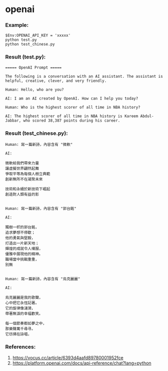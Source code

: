 # openai

### Example:
```
$Env:OPENAI_API_KEY = 'xxxxx'
python test.py
python test_chinese.py
```

### Result (test.py):
```
===== OpenAI Prompt =====

The following is a conversation with an AI assistant. The assistant is helpful, creative, clever, and very friendly.

Human: Hello, who are you?

AI: I am an AI created by OpenAI. How can I help you today?

Human: Who is the highest scorer of all time in NBA history?

AI: The highest scorer of all time in NBA history is Kareem Abdul-Jabbar, who scored 38,387 points during his career.
```

### Result (test_chinese.py):
```
Human: 寫一篇新詩，內容含有 "微軟"

AI:

微軟給我們帶來力量
讓虛擬世界翩然起舞
爭取平等為每個人樹立典範
創新無所不在凝聚未來

技術和永續於新技術下崛起
創造對人類有益的影


Human: 寫一篇新詩，內容含有 "郭台銘"

AI:

獨樹一帜的郭台銘，
追求夢想不停歇；
他的勇氣與堅毅，
打造出一片新天地；
輝煌的成就令人嘆服，
優雅中展現他的精神。
職場當中挑戰重重，
別無


Human: 寫一篇新詩，內容含有 "烏克麗麗"

AI: 

烏克麗麗是我的歌聲，
心中把它永恆記著。
它的旋律像漣漪，
帶著無淚的幸福歡笑。

每一個節奏都如夢之中，
那樂聲萬千尋寻。
它彷彿在詠唱，
```

### References:

1. https://vocus.cc/article/6393d4aafd89780001952fce
2. https://platform.openai.com/docs/api-reference/chat?lang=python